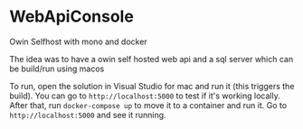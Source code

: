# WebApiConsole
Owin Selfhost with mono and docker

The idea was to have a owin self hosted web api and a sql server which can be build/run using macos

To run, open the solution in Visual Studio for mac and run it (this triggers the build). You can go to `http://localhost:5000` to test if it's working locally. After that, run `docker-compose up` to move it to a container and run it. Go to `http://localhost:5000` and see it running.
